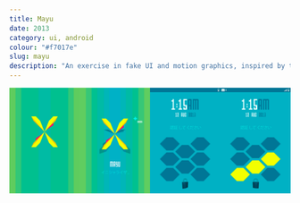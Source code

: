 ```yaml
---
title: Mayu
date: 2013
category: ui, android
colour: "#f7017e"
slug: mayu
description: "An exercise in fake UI and motion graphics, inspired by the Google Nexus packaging."
---
```


![Boot Sequence Screengrabs](boot_sequence.png)
